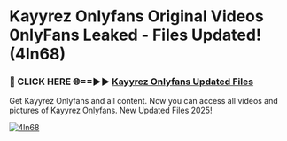 # Kayyrez Onlyfans Original Videos 0nlyFans Leaked - Files Updated! (4ln68)

<h3>🔴 CLICK HERE 🌐==►► <a href="https://tinyurl.com/ehrbuxhb" rel="nofollow">Kayyrez Onlyfans Updated Files</a></h3>

Get Kayyrez Onlyfans and all content. Now you can access all videos and pictures of Kayyrez Onlyfans. New Updated Files 2025!

[![4ln68](https://i.imgur.com/lVYEuWS.gif)](https://tinyurl.com/ehrbuxhb)
